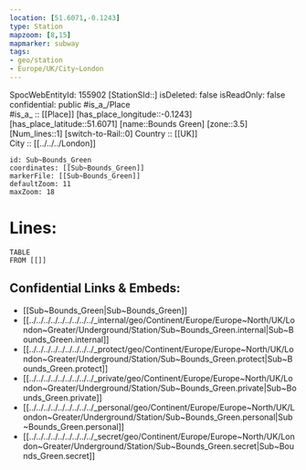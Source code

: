 ```yaml
---
location: [51.6071,-0.1243] 
type: Station 
mapzoom: [8,15] 
mapmarker: subway 
tags:
- geo/station
- Europe/UK/City~London
---
```

SpocWebEntityId: 155902
[StationSId::] 
isDeleted: false
isReadOnly: false
confidential: public
#is_a_/Place  
#is_a_ :: [[Place]] 
[has_place_longitude::-0.1243] 
[has_place_latitude::51.6071] 
[name::Bounds Green] 
[zone::3.5] 
[Num_lines::1] 
[switch-to-Rail::0] 
Country :: [[UK]]  
City :: [[../../../London]]  


```leaflet
id: Sub~Bounds_Green
coordinates: [[Sub~Bounds_Green]] 
markerFile: [[Sub~Bounds_Green]] 
defaultZoom: 11 
maxZoom: 18
```


# Lines: 
```dataview
TABLE 
FROM [[]] 
```

## Confidential Links & Embeds: 
- [[Sub~Bounds_Green|Sub~Bounds_Green]] 
- [[../../../../../../../../../_internal/geo/Continent/Europe/Europe~North/UK/London~Greater/Underground/Station/Sub~Bounds_Green.internal|Sub~Bounds_Green.internal]] 
- [[../../../../../../../../../_protect/geo/Continent/Europe/Europe~North/UK/London~Greater/Underground/Station/Sub~Bounds_Green.protect|Sub~Bounds_Green.protect]] 
- [[../../../../../../../../../_private/geo/Continent/Europe/Europe~North/UK/London~Greater/Underground/Station/Sub~Bounds_Green.private|Sub~Bounds_Green.private]] 
- [[../../../../../../../../../_personal/geo/Continent/Europe/Europe~North/UK/London~Greater/Underground/Station/Sub~Bounds_Green.personal|Sub~Bounds_Green.personal]] 
- [[../../../../../../../../../_secret/geo/Continent/Europe/Europe~North/UK/London~Greater/Underground/Station/Sub~Bounds_Green.secret|Sub~Bounds_Green.secret]] 
